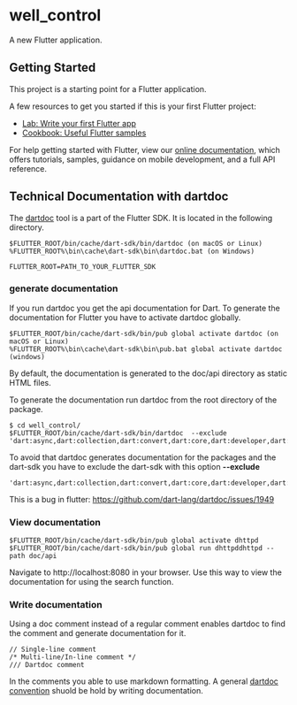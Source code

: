 # well_control

A new Flutter application.

## Getting Started

This project is a starting point for a Flutter application.

A few resources to get you started if this is your first Flutter project:

- [Lab: Write your first Flutter app](https://flutter.dev/docs/get-started/codelab)
- [Cookbook: Useful Flutter samples](https://flutter.dev/docs/cookbook)

For help getting started with Flutter, view our
[online documentation](https://flutter.dev/docs), which offers tutorials,
samples, guidance on mobile development, and a full API reference.

## Technical Documentation with dartdoc

The [dartdoc] tool is a part of the Flutter SDK.
It is located in the following directory.

```
$FLUTTER_ROOT/bin/cache/dart-sdk/bin/dartdoc (on macOS or Linux)
%FLUTTER_ROOT%\bin\cache\dart-sdk\bin\dartdoc.bat (on Windows)

FLUTTER_ROOT=PATH_TO_YOUR_FLUTTER_SDK
```


### generate documentation

If you run dartdoc you get the api documentation for Dart.
To generate the documentation for Flutter you have to activate dartdoc globally.

```
$FLUTTER_ROOT/bin/cache/dart-sdk/bin/pub global activate dartdoc (on macOS or Linux)
%FLUTTER_ROOT%\bin\cache\dart-sdk\bin\pub.bat global activate dartdoc (windows)
```

By default, the documentation is generated to the doc/api directory as static HTML files.

To generate the documentation run dartdoc from the root directory of the package.

```
$ cd well_control/
$FLUTTER_ROOT/bin/cache/dart-sdk/bin/dartdoc  --exclude 'dart:async,dart:collection,dart:convert,dart:core,dart:developer,dart:ffi,dart:html,dart:io,dart:isolate,dart:js,dart:js_util,dart:math,dart:typed_data,dart:ui'
```

To avoid that dartdoc generates documentation for the packages and the dart-sdk you have to
exclude the dart-sdk with this option **--exclude**

```
'dart:async,dart:collection,dart:convert,dart:core,dart:developer,dart:ffi,dart:html,dart:io,dart:isolate,dart:js,dart:js_util,dart:math,dart:typed_data,dart:ui'
```

This is a bug in flutter:
<https://github.com/dart-lang/dartdoc/issues/1949>

### View documentation
```
$FLUTTER_ROOT/bin/cache/dart-sdk/bin/pub global activate dhttpd
$FLUTTER_ROOT/bin/cache/dart-sdk/bin/pub global run dhttpddhttpd --path doc/api
```

Navigate to http://localhost:8080 in your browser.
Use this way to view the documentation for using the search function.

### Write documentation

Using a doc comment instead of a regular comment enables dartdoc
to find the comment and generate documentation for it.

```
// Single-line comment
/* Multi-line/In-line comment */
/// Dartdoc comment
```

In the comments you able to use markdown formatting.
A general [dartdoc convention] shuold be hold by writing documentation.

[dartdoc convention]: https://dart.dev/guides/language/effective-dart/documentation

[dartdoc]: https://pub.dev/packages/dartdoc



